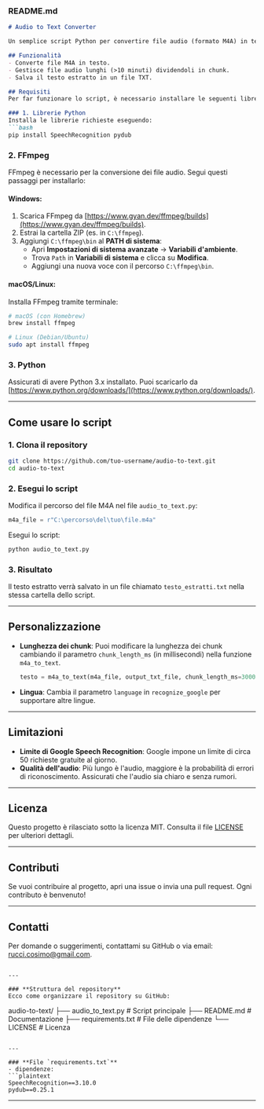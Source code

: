 ### **README.md**

```markdown
# Audio to Text Converter

Un semplice script Python per convertire file audio (formato M4A) in testo, utilizzando Google Speech Recognition. Lo script gestisce anche file audio lunghi, dividendoli in chunk più piccoli.

## Funzionalità
- Converte file M4A in testo.
- Gestisce file audio lunghi (>10 minuti) dividendoli in chunk.
- Salva il testo estratto in un file TXT.

## Requisiti
Per far funzionare lo script, è necessario installare le seguenti librerie e strumenti:

### 1. Librerie Python
Installa le librerie richieste eseguendo:
```bash
pip install SpeechRecognition pydub
```

### 2. FFmpeg
FFmpeg è necessario per la conversione dei file audio. Segui questi passaggi per installarlo:

#### **Windows**:
1. Scarica FFmpeg da [https://www.gyan.dev/ffmpeg/builds](https://www.gyan.dev/ffmpeg/builds).
2. Estrai la cartella ZIP (es. in `C:\ffmpeg`).
3. Aggiungi `C:\ffmpeg\bin` al **PATH di sistema**:
   - Apri **Impostazioni di sistema avanzate** → **Variabili d'ambiente**.
   - Trova `Path` in **Variabili di sistema** e clicca su **Modifica**.
   - Aggiungi una nuova voce con il percorso `C:\ffmpeg\bin`.

#### **macOS/Linux**:
Installa FFmpeg tramite terminale:
```bash
# macOS (con Homebrew)
brew install ffmpeg

# Linux (Debian/Ubuntu)
sudo apt install ffmpeg
```

### 3. Python
Assicurati di avere Python 3.x installato. Puoi scaricarlo da [https://www.python.org/downloads/](https://www.python.org/downloads/).

---

## Come usare lo script

### 1. Clona il repository
```bash
git clone https://github.com/tuo-username/audio-to-text.git
cd audio-to-text
```

### 2. Esegui lo script
Modifica il percorso del file M4A nel file `audio_to_text.py`:
```python
m4a_file = r"C:\percorso\del\tuo\file.m4a"
```

Esegui lo script:
```bash
python audio_to_text.py
```

### 3. Risultato
Il testo estratto verrà salvato in un file chiamato `testo_estratti.txt` nella stessa cartella dello script.

---

## Personalizzazione
- **Lunghezza dei chunk**: Puoi modificare la lunghezza dei chunk cambiando il parametro `chunk_length_ms` (in millisecondi) nella funzione `m4a_to_text`.
  ```python
  testo = m4a_to_text(m4a_file, output_txt_file, chunk_length_ms=300000)  # 5 minuti
  ```

- **Lingua**: Cambia il parametro `language` in `recognize_google` per supportare altre lingue.

---

## Limitazioni
- **Limite di Google Speech Recognition**: Google impone un limite di circa 50 richieste gratuite al giorno.
- **Qualità dell'audio**: Più lungo è l'audio, maggiore è la probabilità di errori di riconoscimento. Assicurati che l'audio sia chiaro e senza rumori.

---

## Licenza
Questo progetto è rilasciato sotto la licenza MIT. Consulta il file [LICENSE](LICENSE) per ulteriori dettagli.

---

## Contributi
Se vuoi contribuire al progetto, apri una issue o invia una pull request. Ogni contributo è benvenuto!

---

## Contatti
Per domande o suggerimenti, contattami su GitHub o via email: [rucci.cosimo@gmail.com](mailto:rucci.cosimo@gmail.com).
```

---

### **Struttura del repository**
Ecco come organizzare il repository su GitHub:
```
audio-to-text/
├── audio_to_text.py       # Script principale
├── README.md              # Documentazione
├── requirements.txt       # File delle dipendenze
└── LICENSE                # Licenza
```

---

### **File `requirements.txt`**
- dipendenze:
```plaintext
SpeechRecognition==3.10.0
pydub==0.25.1
```

---
